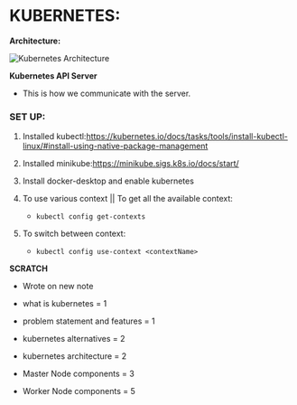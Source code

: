 # KUBERNETES:

**Architecture:**

![Kubernetes Architecture](https://kubernetes.io/images/docs/kubernetes-cluster-architecture.svg)

**Kubernetes API Server**
- This is how we communicate with the server.

### SET UP:

1. Installed kubectl:https://kubernetes.io/docs/tasks/tools/install-kubectl-linux/#install-using-native-package-management

2. Installed minikube:https://minikube.sigs.k8s.io/docs/start/

3. Install docker-desktop and enable kubernetes

4. To use various context || To get all the available context:
    - `kubectl config get-contexts`

5. To switch between context:
    - `kubectl config use-context <contextName>`

**SCRATCH**
- Wrote on new note

- what is kubernetes = 1
- problem statement and features = 1
- kubernetes alternatives = 2
- kubernetes architecture = 2
- Master Node components = 3
- Worker Node components = 5

